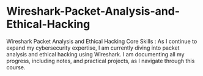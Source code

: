 # Wireshark-Packet-Analysis-and-Ethical-Hacking
Wireshark Packet Analysis and Ethical Hacking Core Skills : As I continue to expand my cybersecurity expertise, I am currently diving into packet analysis and ethical hacking using Wireshark. I am documenting all my progress, including notes, and practical projects, as I navigate through this course.
